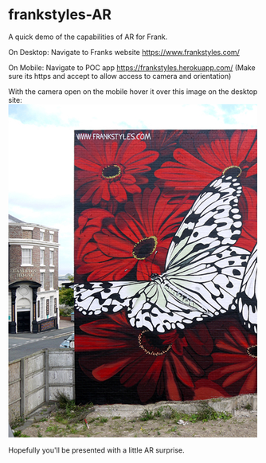 # frankstyles-AR

A quick demo of the capabilities of AR for Frank.

On Desktop:
Navigate to Franks website
https://www.frankstyles.com/


On Mobile:
Navigate to POC app
https://frankstyles.herokuapp.com/
(Make sure its https and accept to allow access to camera and orientation)


With the camera open on the mobile hover it over this image on the desktop site:
![readme](readme.jpg)

Hopefully you'll be presented with a little AR surprise.


